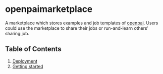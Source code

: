 # openpaimarketplace

A marketplace which stores examples and job templates of [openpai](https://github.com/microsoft/pai). Users could use the marketplace to share their jobs or run-and-learn others' sharing job.

## Table of Contents

1. [Deployment](./deployment.md)
2. [Getting started](./getting_started.md)

